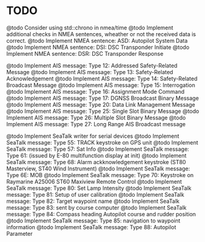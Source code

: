 TODO
====

@todo Consider using std::chrono in nmea/time
@todo Implement additional checks in NMEA sentences, wheather or not the received data is correct.
@todo Implement NMEA sentence: ASD: Autopilot System Data
@todo Implement NMEA sentence: DSI: DSC Transponder Initiate
@todo Implement NMEA sentence: DSR: DSC Transponder Response

@todo Implement AIS message: Type 12: Addressed Safety-Related Message
@todo Implement AIS message: Type 13: Safety-Related Acknowledgement
@todo Implement AIS message: Type 14: Safety-Related Broadcast Message
@todo Implement AIS message: Type 15: Interrogation
@todo Implement AIS message: Type 16: Assignment Mode Command
@todo Implement AIS message: Type 17: DGNSS Broadcast Binary Message
@todo Implement AIS message: Type 20: Data Link Management Message
@todo Implement AIS message: Type 25: Single Slot Binary Message
@todo Implement AIS message: Type 26: Multiple Slot Binary Message
@todo Implement AIS message: Type 27: Long Range AIS Broadcast message

@todo Implement SeaTalk writer for serial devices
@todo Implement SeaTalk message: Type 55: TRACK keystroke on GPS unit
@todo Implement SeaTalk message: Type 57: Sat Info
@todo Implement SeaTalk message: Type 61: (issued by E-80 multifunction display at init)
@todo Implement SeaTalk message: Type 68: Alarm ackknowledgement keystroke (ST80 Masterview, ST40 Wind Instrument)
@todo Implement SeaTalk message: Type 6E: MOB
@todo Implement SeaTalk message: Type 70: Keystroke on Raymarine A25006 ST60 Maxiview Remote Control
@todo Implement SeaTalk message: Type 80: Set Lamp Intensity
@todo Implement SeaTalk message: Type 81: Setup of user calibration
@todo Implement SeaTalk message: Type 82: Target waypoint name
@todo Implement SeaTalk message: Type 83: sent by course computer
@todo Implement SeaTalk message: Type 84: Compass heading Autopilot course and rudder position
@todo Implement SeaTalk message: Type 85: navigation to waypoint information
@todo Implement SeaTalk message: Type 88: Autopilot Parameter

